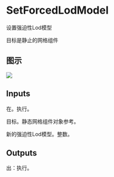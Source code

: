 # SetForcedLodModel

设置强迫性Lod模型

目标是静止的网格组件

## 图示

![]($-20221218-20373019.png)

## Inputs

在。执行。

目标。静态网格组件对象参考。

新的强迫性Lod模型。整数。  

## Outputs

出：执行。
